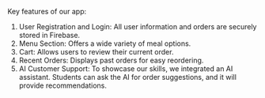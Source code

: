 Key features of our app:

1. User Registration and Login: All user information and orders are securely stored in Firebase.
2. Menu Section: Offers a wide variety of meal options.
3. Cart: Allows users to review their current order.
4. Recent Orders: Displays past orders for easy reordering.
5. AI Customer Support: To showcase our skills, we integrated an AI assistant. Students can ask the AI for order suggestions, and it will provide recommendations.
